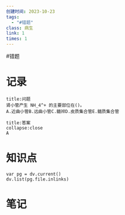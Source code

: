 ```yaml
---
创建时间: 2023-10-23
tags:
  - "#错题"
class: 病生
link: 1
times: 1
---
```

#错题


记录
==
```ad-question
title:问题
肾小管产生 NH_4^+ 的主要部位在()。
A.近曲小管B.远曲小管C.髓袢D.皮质集合管E.髓质集合管

```

```ad-note
title:答案
collapse:close
A
```

知识点
==
```dataviewjs
var pg = dv.current()
dv.list(pg.file.inlinks)
```

笔记
==